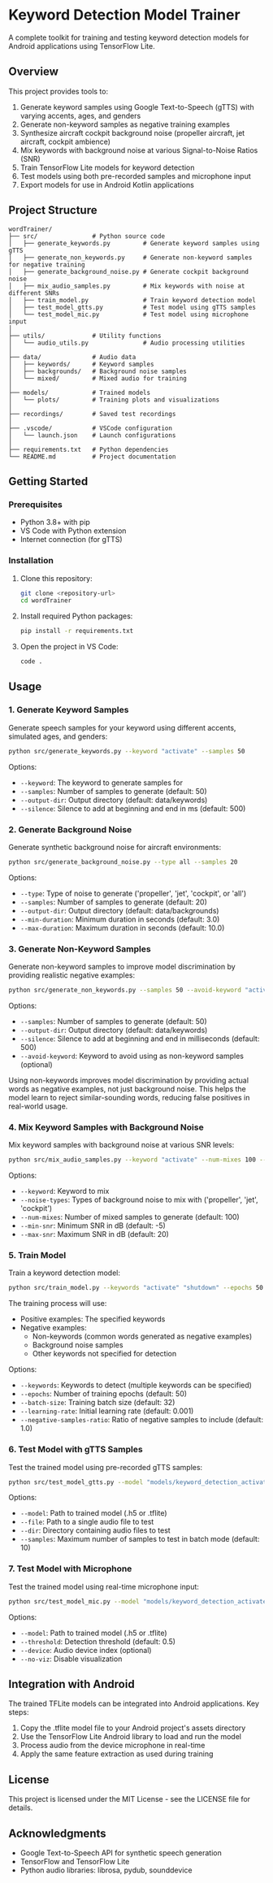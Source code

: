 # Keyword Detection Model Trainer

A complete toolkit for training and testing keyword detection models for Android applications using TensorFlow Lite.

## Overview

This project provides tools to:

1. Generate keyword samples using Google Text-to-Speech (gTTS) with varying accents, ages, and genders
2. Generate non-keyword samples as negative training examples
3. Synthesize aircraft cockpit background noise (propeller aircraft, jet aircraft, cockpit ambience)
4. Mix keywords with background noise at various Signal-to-Noise Ratios (SNR)
5. Train TensorFlow Lite models for keyword detection
6. Test models using both pre-recorded samples and microphone input
7. Export models for use in Android Kotlin applications

## Project Structure

```
wordTrainer/
├── src/               # Python source code
│   ├── generate_keywords.py         # Generate keyword samples using gTTS
│   ├── generate_non_keywords.py     # Generate non-keyword samples for negative training
│   ├── generate_background_noise.py # Generate cockpit background noise
│   ├── mix_audio_samples.py         # Mix keywords with noise at different SNRs
│   ├── train_model.py               # Train keyword detection model
│   ├── test_model_gtts.py           # Test model using gTTS samples
│   └── test_model_mic.py            # Test model using microphone input
│
├── utils/             # Utility functions
│   └── audio_utils.py               # Audio processing utilities
│
├── data/              # Audio data
│   ├── keywords/      # Keyword samples
│   ├── backgrounds/   # Background noise samples
│   └── mixed/         # Mixed audio for training
│
├── models/            # Trained models
│   └── plots/         # Training plots and visualizations
│
├── recordings/        # Saved test recordings
│
├── .vscode/           # VSCode configuration
│   └── launch.json    # Launch configurations
│
├── requirements.txt   # Python dependencies
└── README.md          # Project documentation
```

## Getting Started

### Prerequisites

- Python 3.8+ with pip
- VS Code with Python extension
- Internet connection (for gTTS)

### Installation

1. Clone this repository:
   ```bash
   git clone <repository-url>
   cd wordTrainer
   ```

2. Install required Python packages:
   ```bash
   pip install -r requirements.txt
   ```

3. Open the project in VS Code:
   ```bash
   code .
   ```

## Usage

### 1. Generate Keyword Samples

Generate speech samples for your keyword using different accents, simulated ages, and genders:

```bash
python src/generate_keywords.py --keyword "activate" --samples 50
```

Options:
- `--keyword`: The keyword to generate samples for
- `--samples`: Number of samples to generate (default: 50)
- `--output-dir`: Output directory (default: data/keywords)
- `--silence`: Silence to add at beginning and end in ms (default: 500)

### 2. Generate Background Noise

Generate synthetic background noise for aircraft environments:

```bash
python src/generate_background_noise.py --type all --samples 20
```

Options:
- `--type`: Type of noise to generate ('propeller', 'jet', 'cockpit', or 'all')
- `--samples`: Number of samples to generate (default: 20)
- `--output-dir`: Output directory (default: data/backgrounds)
- `--min-duration`: Minimum duration in seconds (default: 3.0)
- `--max-duration`: Maximum duration in seconds (default: 10.0)

### 3. Generate Non-Keyword Samples

Generate non-keyword samples to improve model discrimination by providing realistic negative examples:

```bash
python src/generate_non_keywords.py --samples 50 --avoid-keyword "activate"
```

Options:
- `--samples`: Number of samples to generate (default: 50)
- `--output-dir`: Output directory (default: data/keywords)
- `--silence`: Silence to add at beginning and end in milliseconds (default: 500)
- `--avoid-keyword`: Keyword to avoid using as non-keyword samples (optional)

Using non-keywords improves model discrimination by providing actual words as negative examples, not just background noise. This helps the model learn to reject similar-sounding words, reducing false positives in real-world usage.

### 4. Mix Keyword Samples with Background Noise

Mix keyword samples with background noise at various SNR levels:

```bash
python src/mix_audio_samples.py --keyword "activate" --num-mixes 100 --min-snr -5 --max-snr 20
```

Options:
- `--keyword`: Keyword to mix
- `--noise-types`: Types of background noise to mix with ('propeller', 'jet', 'cockpit')
- `--num-mixes`: Number of mixed samples to generate (default: 100)
- `--min-snr`: Minimum SNR in dB (default: -5)
- `--max-snr`: Maximum SNR in dB (default: 20)

### 5. Train Model

Train a keyword detection model:

```bash
python src/train_model.py --keywords "activate" "shutdown" --epochs 50 --batch-size 32
```

The training process will use:
- Positive examples: The specified keywords
- Negative examples: 
  - Non-keywords (common words generated as negative examples)
  - Background noise samples
  - Other keywords not specified for detection

Options:
- `--keywords`: Keywords to detect (multiple keywords can be specified)
- `--epochs`: Number of training epochs (default: 50)
- `--batch-size`: Training batch size (default: 32)
- `--learning-rate`: Initial learning rate (default: 0.001)
- `--negative-samples-ratio`: Ratio of negative samples to include (default: 1.0)

### 6. Test Model with gTTS Samples

Test the trained model using pre-recorded gTTS samples:

```bash
python src/test_model_gtts.py --model "models/keyword_detection_activate_20250509_120000.tflite" --dir "data/keywords/activate"
```

Options:
- `--model`: Path to trained model (.h5 or .tflite)
- `--file`: Path to a single audio file to test
- `--dir`: Directory containing audio files to test
- `--samples`: Maximum number of samples to test in batch mode (default: 10)

### 7. Test Model with Microphone

Test the trained model using real-time microphone input:

```bash
python src/test_model_mic.py --model "models/keyword_detection_activate_20250509_120000.tflite" --threshold 0.7
```

Options:
- `--model`: Path to trained model (.h5 or .tflite)
- `--threshold`: Detection threshold (default: 0.5)
- `--device`: Audio device index (optional)
- `--no-viz`: Disable visualization

## Integration with Android

The trained TFLite models can be integrated into Android applications. Key steps:

1. Copy the .tflite model file to your Android project's assets directory
2. Use the TensorFlow Lite Android library to load and run the model
3. Process audio from the device microphone in real-time
4. Apply the same feature extraction as used during training

## License

This project is licensed under the MIT License - see the LICENSE file for details.

## Acknowledgments

- Google Text-to-Speech API for synthetic speech generation
- TensorFlow and TensorFlow Lite
- Python audio libraries: librosa, pydub, sounddevice
